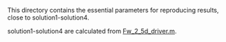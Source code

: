This directory contains the essential parameters for reproducing results, close to solution1-solution4.

solution1-solution4 are calculated from [Fw_2_5d_driver.m](../../../matlab/FW2_5D/Fw_2_5d_driver.m).